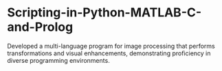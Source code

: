 # Scripting-in-Python-MATLAB-C-and-Prolog
Developed a multi-language program for image processing that performs transformations and visual enhancements, demonstrating proficiency in diverse programming environments.
